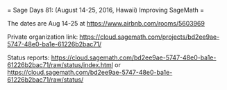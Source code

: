 = Sage Days 81: (August 14-25, 2016, Hawaii) Improving SageMath =

The dates are Aug 14-25 at https://www.airbnb.com/rooms/5603969



Private organization link: https://cloud.sagemath.com/projects/bd2ee9ae-5747-48e0-ba1e-61226b2bac71/

Status reports: https://cloud.sagemath.com/bd2ee9ae-5747-48e0-ba1e-61226b2bac71/raw/status/index.html or https://cloud.sagemath.com/bd2ee9ae-5747-48e0-ba1e-61226b2bac71/raw/status/
